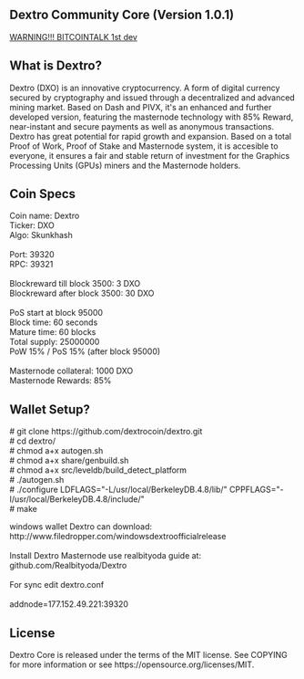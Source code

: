 <h2><strong>Dextro Community Core (Version 1.0.1)</strong></h2>

<a href="https://bitcointalk.org/index.php?topic=3366303.0">WARNING!!! BITCOINTALK 1st dev</a>

<h2><strong>What is Dextro?</strong></h2>

<p>
Dextro (DXO) is an innovative cryptocurrency. A form of digital currency secured by cryptography and issued through a decentralized and advanced mining market. Based on Dash and PIVX, it's an enhanced and further developed version, featuring the masternode technology with 85% Reward, near-instant and secure payments as well as anonymous transactions. Dextro has great potential for rapid growth and expansion. Based on a total Proof of Work, Proof of Stake and Masternode system, it is accesible to everyone, it ensures a fair and stable return of investment for the Graphics Processing Units (GPUs) miners and the Masternode holders.
</p>

<h2><strong>Coin Specs</strong></h2>
<p>
Coin name: Dextro<br />
Ticker: DXO<br />
Algo: Skunkhash<br />
<br />
Port: 39320<br />
RPC: 39321<br />
<br />
Blockreward till block 3500: 3 DXO<br />
Blockreward after block 3500: 30 DXO<br />
<br />
PoS start at block 95000<br />
Block time: 60 seconds<br />
Mature time: 60 blocks<br />
Total supply: 25000000<br />
PoW 15% / PoS 15% (after block 95000)<br />
<br />
Masternode collateral: 1000 DXO<br />
Masternode Rewards: 85%<br />
</p>


<h2><strong>Wallet Setup?</strong></h2>
<p>
# git clone https://github.com/dextrocoin/dextro.git <br />
# cd dextro/ <br />
# chmod a+x autogen.sh <br />
# chmod a+x share/genbuild.sh <br />
# chmod a+x src/leveldb/build_detect_platform <br />
# ./autogen.sh <br />
# ./configure LDFLAGS="-L/usr/local/BerkeleyDB.4.8/lib/" CPPFLAGS="-I/usr/local/BerkeleyDB.4.8/include/" <br />
# make <br />
</p>

<p>
windows wallet Dextro can download: http://www.filedropper.com/windowsdextroofficialrelease <br />
<br />
Install Dextro Masternode use realbityoda guide at: github.com/Realbityoda/Dextro<br />
<br />
For sync edit dextro.conf <br />
<br />
addnode=177.152.49.221:39320<br />
</p>

<h2><strong>License</strong></h2>
<p>
Dextro Core is released under the terms of the MIT license. See COPYING for more information or see https://opensource.org/licenses/MIT.
 </p>
